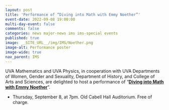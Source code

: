```yaml
---
layout: post
title: 'Performance of “Diving into Math with Emmy Noether”'
event-date: 2022-09-08 19:00:00
multi-day-event: false
comments: false
categories: news major-news ims ims-special events 
published: true
image: __SITE_URL__/img/IMS/Noether.png
image-alt: Performance poster 
image-wide: true
nav_parent: IMS
---
```


UVA Mathematics and UVA Physics, in cooperation with UVA Departments of Women, Gender and Sexuality, Department of History, and College of Arts and Sciences, are delighted to host a performance of “**[Diving into Math with Emmy Noether](http://www.portraittheater.net/?portfolio=diving-into-math-with-emmy-noether)**”. 

- Thursday, September 8, at 7pm. Old Cabell Hall Auditorium. Free of charge.